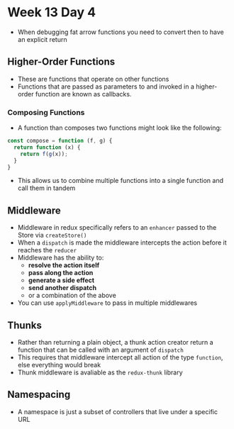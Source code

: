 # Week 13 Day 4
- When debugging fat arrow functions you need to convert then to have an explicit return
## Higher-Order Functions
- These are functions that operate on other functions
- Functions that are passed as parameters to and invoked in a higher-order function are known as callbacks.
### Composing Functions
- A function than composes two functions might look like the following:
```javascript
const compose = function (f, g) {
  return function (x) {
    return f(g(x));
  }
}
```
- This allows us to combine multiple functions into a single function and call them in tandem
## Middleware
- Middleware in redux specifically refers to an `enhancer` passed to the Store via `createStore()`
- When a `dispatch` is made the middleware intercepts the action before it reaches the `reducer`
- Middleware has the ability to:
  - **resolve the action itself**
  - **pass along the action**
  - **generate a side effect**
  - **send another dispatch**
  - or a combination of the above
- You can use `applyMiddleware` to pass in multiple middlewares
## Thunks
- Rather than returning a plain object, a thunk action creator return a function that can be called with an argument of `dispatch`
- This requires that middleware intercept all action of the type `function`, else everything would break
- Thunk middleware is avaliable as the `redux-thunk` library
## Namespacing
- A namespace is just a subset of controllers that live under a specific URL


